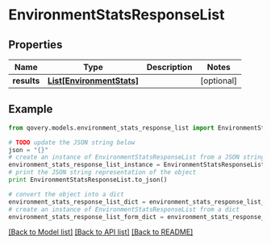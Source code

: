 # EnvironmentStatsResponseList


## Properties

Name | Type | Description | Notes
------------ | ------------- | ------------- | -------------
**results** | [**List[EnvironmentStats]**](EnvironmentStats.md) |  | [optional] 

## Example

```python
from qovery.models.environment_stats_response_list import EnvironmentStatsResponseList

# TODO update the JSON string below
json = "{}"
# create an instance of EnvironmentStatsResponseList from a JSON string
environment_stats_response_list_instance = EnvironmentStatsResponseList.from_json(json)
# print the JSON string representation of the object
print EnvironmentStatsResponseList.to_json()

# convert the object into a dict
environment_stats_response_list_dict = environment_stats_response_list_instance.to_dict()
# create an instance of EnvironmentStatsResponseList from a dict
environment_stats_response_list_form_dict = environment_stats_response_list.from_dict(environment_stats_response_list_dict)
```
[[Back to Model list]](../README.md#documentation-for-models) [[Back to API list]](../README.md#documentation-for-api-endpoints) [[Back to README]](../README.md)


